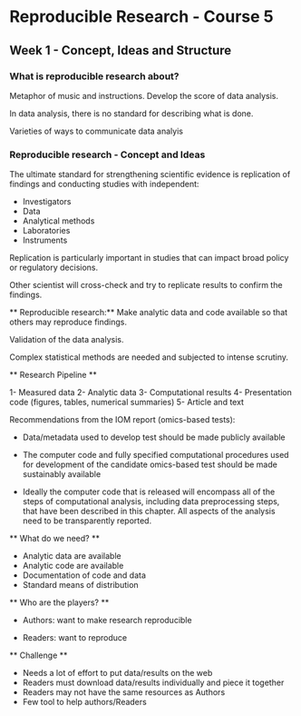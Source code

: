 # Reproducible Research - Course 5

## Week 1 - Concept, Ideas and Structure

### What is reproducible research about?

Metaphor of music and instructions.
Develop the score of data analysis.

In data analysis, there is no standard for describing what is done.

Varieties of ways to communicate data analyis

### Reproducible research - Concept and Ideas

The ultimate standard for strengthening scientific evidence is replication of findings and conducting studies with independent:

* Investigators
* Data
* Analytical methods
* Laboratories
* Instruments

Replication is particularly important in studies that can impact broad policy or regulatory decisions.

Other scientist will cross-check and try to replicate results to confirm the findings.

** Reproducible research:**
Make analytic data and code available so that others may reproduce findings.

Validation of the data analysis.

Complex statistical methods are needed and subjected to intense scrutiny.

** Research Pipeline **

1- Measured data
2- Analytic data
3- Computational results
4- Presentation code (figures, tables, numerical summaries)
5- Article and text

Recommendations from the IOM report (omics-based tests):
* Data/metadata used to develop test should be made publicly available

* The computer code and fully specified computational procedures used for development of the candidate omics-based test should be made sustainably available

* Ideally the computer code that is released will encompass all of the steps of computational analysis, including data preprocessing steps, that have been described in this chapter. All aspects of the analysis need to be transparently reported.

** What do we need? **

* Analytic data are available
* Analytic code are available
* Documentation of code and data
* Standard means of distribution

** Who are the players? **

* Authors: want to make research reproducible

* Readers: want to reproduce

** Challenge **

* Needs a lot of effort to put data/results on the web
* Readers must download data/results individually and piece it together
* Readers may not have the same resources as Authors
* Few tool to help authors/Readers
